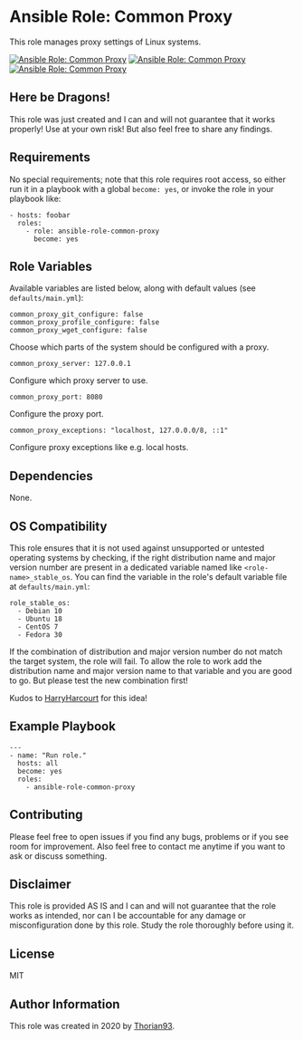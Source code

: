 # Ansible Role: Common Proxy

This role manages proxy settings of Linux systems.

[![Ansible Role: Common Proxy](https://img.shields.io/ansible/role/51252?style=flat-square)](https://galaxy.ansible.com/thorian93/ansible_role_common_proxy)
[![Ansible Role: Common Proxy](https://img.shields.io/ansible/quality/51252?style=flat-square)](https://galaxy.ansible.com/thorian93/ansible_role_common_proxy)
[![Ansible Role: Common Proxy](https://img.shields.io/ansible/role/d/51252?style=flat-square)](https://galaxy.ansible.com/thorian93/ansible_role_common_proxy)

## Here be Dragons!

This role was just created and I can and will not guarantee that it works properly! Use at your own risk! But also feel free to share any findings.

## Requirements

No special requirements; note that this role requires root access, so either run it in a playbook with a global `become: yes`, or invoke the role in your playbook like:

    - hosts: foobar
      roles:
        - role: ansible-role-common-proxy
          become: yes

## Role Variables

Available variables are listed below, along with default values (see `defaults/main.yml`):

    common_proxy_git_configure: false
    common_proxy_profile_configure: false
    common_proxy_wget_configure: false

Choose which parts of the system should be configured with a proxy.

    common_proxy_server: 127.0.0.1

Configure which proxy server to use.

    common_proxy_port: 8080

Configure the proxy port.

    common_proxy_exceptions: "localhost, 127.0.0.0/8, ::1"

Configure proxy exceptions like e.g. local hosts.

## Dependencies

None.

## OS Compatibility

This role ensures that it is not used against unsupported or untested operating systems by checking, if the right distribution name and major version number are present in a dedicated variable named like `<role-name>_stable_os`. You can find the variable in the role's default variable file at `defaults/main.yml`:

    role_stable_os:
      - Debian 10
      - Ubuntu 18
      - CentOS 7
      - Fedora 30

If the combination of distribution and major version number do not match the target system, the role will fail. To allow the role to work add the distribution name and major version name to that variable and you are good to go. But please test the new combination first!

Kudos to [HarryHarcourt](https://github.com/HarryHarcourt) for this idea!

## Example Playbook

    ---
    - name: "Run role."
      hosts: all
      become: yes
      roles:
        - ansible-role-common-proxy

## Contributing

Please feel free to open issues if you find any bugs, problems or if you see room for improvement. Also feel free to contact me anytime if you want to ask or discuss something.

## Disclaimer

This role is provided AS IS and I can and will not guarantee that the role works as intended, nor can I be accountable for any damage or misconfiguration done by this role. Study the role thoroughly before using it.

## License

MIT

## Author Information

This role was created in 2020 by [Thorian93](http://thorian93.de/).
